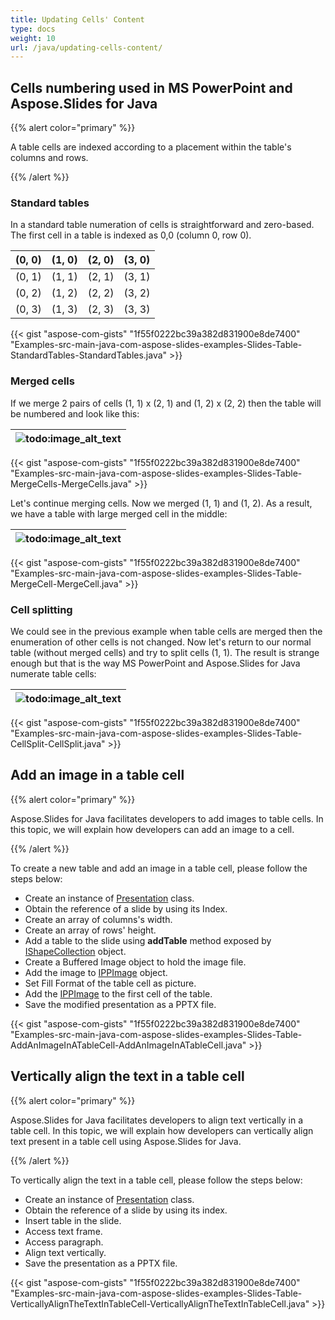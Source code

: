 ```yaml
---
title: Updating Cells' Content
type: docs
weight: 10
url: /java/updating-cells-content/
---
```


## **Cells numbering used in MS PowerPoint and Aspose.Slides for Java**
{{% alert color="primary" %}} 

A table cells are indexed according to a placement within the table's columns and rows.

{{% /alert %}} 
### **Standard tables**
In a standard table numeration of cells is straightforward and zero-based. The first cell in a table is indexed as 0,0 (column 0, row 0).

|**(0, 0)**|**(1, 0)**|**(2, 0)**|**(3, 0)**|
| :- | :- | :- | :- |
|(0, 1)|(1, 1)|(2, 1)|(3, 1)|
|(0, 2)|(1, 2)|(2, 2)|(3, 2)|
|(0, 3)|(1, 3)|(2, 3)|(3, 3)|
{{< gist "aspose-com-gists" "1f55f0222bc39a382d831900e8de7400" "Examples-src-main-java-com-aspose-slides-examples-Slides-Table-StandardTables-StandardTables.java" >}}
### **Merged cells**
If we merge 2 pairs of cells (1, 1) x (2, 1) and (1, 2) x (2, 2) then the table will be numbered and look like this:

|![todo:image_alt_text](http://i.imgur.com/WyQ2rSt.png)|
| :- |
{{< gist "aspose-com-gists" "1f55f0222bc39a382d831900e8de7400" "Examples-src-main-java-com-aspose-slides-examples-Slides-Table-MergeCells-MergeCells.java" >}}

Let's continue merging cells. Now we merged (1, 1) and (1, 2). As a result, we have a table with large merged cell in the middle:

|![todo:image_alt_text](http://i.imgur.com/xOe90lq.png)|
| :- |
{{< gist "aspose-com-gists" "1f55f0222bc39a382d831900e8de7400" "Examples-src-main-java-com-aspose-slides-examples-Slides-Table-MergeCell-MergeCell.java" >}}
### **Cell splitting**
We could see in the previous example when table cells are merged then the enumeration of other cells is not changed. Now let's return to our normal table (without merged cells) and try to split cells (1, 1). The result is strange enough but that is the way MS PowerPoint and Aspose.Slides for Java numerate table cells:

|![todo:image_alt_text](http://i.imgur.com/fKSeb0q.png)|
| :- |
{{< gist "aspose-com-gists" "1f55f0222bc39a382d831900e8de7400" "Examples-src-main-java-com-aspose-slides-examples-Slides-Table-CellSplit-CellSplit.java" >}}
## **Add an image in a table cell**
{{% alert color="primary" %}} 

Aspose.Slides for Java facilitates developers to add images to table cells. In this topic, we will explain how developers can add an image to a cell.

{{% /alert %}} 

To create a new table and add an image in a table cell, please follow the steps below:

- Create an instance of [Presentation](http://www.aspose.com/api/java/slides/com.aspose.slides/classes/Presentation) class.
- Obtain the reference of a slide by using its Index.
- Create an array of columns's width.
- Create an array of rows' height.
- Add a table to the slide using **addTable** method exposed by [IShapeCollection](http://www.aspose.com/api/java/slides/com.aspose.slides/interfaces/IShapeCollection) object.
- Create a Buffered Image object to hold the image file.
- Add the image to [IPPImage](http://www.aspose.com/api/java/slides/com.aspose.slides/interfaces/IPPImage) object.
- Set Fill Format of the table cell as picture.
- Add the [IPPImage](http://www.aspose.com/api/java/slides/com.aspose.slides/interfaces/IPPImage) to the first cell of the table.
- Save the modified presentation as a PPTX file.



{{< gist "aspose-com-gists" "1f55f0222bc39a382d831900e8de7400" "Examples-src-main-java-com-aspose-slides-examples-Slides-Table-AddAnImageInATableCell-AddAnImageInATableCell.java" >}}
## **Vertically align the text in a table cell**
{{% alert color="primary" %}} 

Aspose.Slides for Java facilitates developers to align text vertically in a table cell. In this topic, we will explain how developers can vertically align text present in a table cell using Aspose.Slides for Java.

{{% /alert %}} 

To vertically align the text in a table cell, please follow the steps below:

- Create an instance of [Presentation](http://www.aspose.com/api/java/slides/com.aspose.slides/classes/Presentation) class.
- Obtain the reference of a slide by using its index.
- Insert table in the slide.
- Access text frame.
- Access paragraph.
- Align text vertically.
- Save the presentation as a PPTX file.



{{< gist "aspose-com-gists" "1f55f0222bc39a382d831900e8de7400" "Examples-src-main-java-com-aspose-slides-examples-Slides-Table-VerticallyAlignTheTextInTableCell-VerticallyAlignTheTextInTableCell.java" >}}
